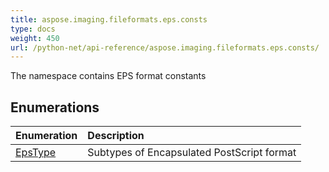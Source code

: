 ```yaml
---
title: aspose.imaging.fileformats.eps.consts
type: docs
weight: 450
url: /python-net/api-reference/aspose.imaging.fileformats.eps.consts/
---
```



The namespace contains EPS format constants

## **Enumerations**
|**Enumeration**|**Description**|
| :- | :- |
|[EpsType](/imaging/python-net/api-reference/aspose.imaging.fileformats.eps.consts/epstype/)|Subtypes of Encapsulated PostScript format|
